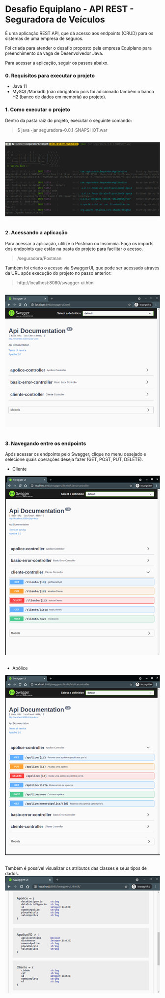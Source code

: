 # Desafio Equiplano - API REST - Seguradora de Veículos
É uma aplicação REST API, que dá acesso aos endpoints (CRUD) para os sistemas de uma empresa de seguros.

Foi criada para atender o desafio proposto pela empresa Equiplano para preenchimento da vaga de Desenvolvedor Java.

Para acessar a aplicação, seguir os passos abaixo.
### 0. Requisitos para executar o projeto
- Java 11
- MySQL/Mariadb (não obrigatório pois foi adicionado também o banco H2 (banco de dados em memória) ao projeto).

### 1. Como executar o projeto
Dentro da pasta raiz do projeto, executar o seguinte comando:
>$ java -jar seguradora-0.0.1-SNAPSHOT.war
<br>
<img src="img/run.png"><br><br>

### 2. Acessando a aplicação
Para acessar a aplicação, utilize o Postman ou Insomnia. Faça os imports dos endpoints que estão na pasta do projeto para facilitar o acesso.

>/seguradora/Postman

Também foi criado o acesso via SwaggerUI, que pode ser acessado através da URL após execução do projeto no passo anterior:
> http://localhost:8080/swagger-ui.html
<br>
<img src="img/swagger1.png" /><br><br>

### 3. Navegando entre os endpoints
Após acessar os endpoints pelo Swagger, clique no menu desejado e selecione quais operações deseja fazer (GET, POST, PUT, DELETE).

- Cliente <br>
<img src="img/cliente.png">
<br><br>

- Apólice <br>
<img src="img/apolice.png">
<br><br>

Também é possível visualizar os atributos das classes e seus tipos de dados.<br>
<img src="img/models.png">